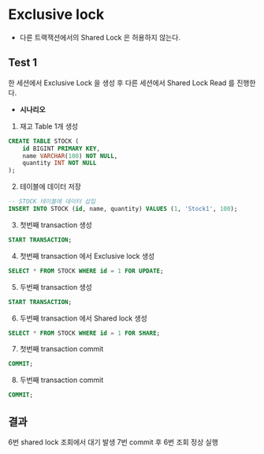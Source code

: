 # Exclusive lock

- 다른 트랙잭션에서의 Shared Lock 은 허용하지 않는다.

## Test 1
한 세션에서 Exclusive Lock 을 생성 후
다른 세션에서 Shared Lock Read 를 진행한다.

- **시나리오**
1. 재고 Table 1개 생성
```sql
CREATE TABLE STOCK (
    id BIGINT PRIMARY KEY,
    name VARCHAR(100) NOT NULL,
    quantity INT NOT NULL
);
```

2. 테이블에 데이터 저장
```sql
-- STOCK 테이블에 데이터 삽입
INSERT INTO STOCK (id, name, quantity) VALUES (1, 'Stock1', 100);
```

3. 첫번째 transaction 생성
```sql
START TRANSACTION;
```

4. 첫번째 transaction 에서 Exclusive lock 생성
```sql
SELECT * FROM STOCK WHERE id = 1 FOR UPDATE;
```

5. 두번째 transaction 생성
```sql
START TRANSACTION;
```

6. 두번째 transaction 에서 Shared lock 생성
```sql
SELECT * FROM STOCK WHERE id = 1 FOR SHARE;
```

7. 첫번째 transaction commit
```sql
COMMIT;
```

8. 두번째 transaction commit
```sql
COMMIT;
```

## 결과
6번 shared lock 조회에서 대기 발생
7번 commit 후 6번 조회 정상 실행
